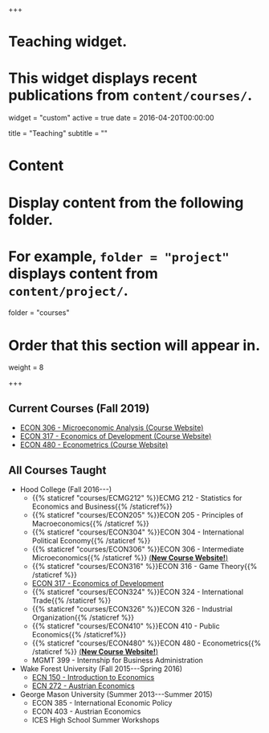 +++
# Teaching widget.
# This widget displays recent publications from `content/courses/`.
widget = "custom"
active = true
date = 2016-04-20T00:00:00

title = "Teaching"
subtitle = ""

# Content
# Display content from the following folder.
# For example, `folder = "project"` displays content from `content/project/`.
folder = "courses"

# Order that this section will appear in.
weight = 8

+++

## Current Courses (Fall 2019)
* [ECON 306 - Microeconomic Analysis (Course Website)](http://microf19.classes.ryansafner.com)
* [ECON 317 - Economics of Development (Course Website)](http://developmentf19.classes.ryansafner.com)
* [ECON 480 - Econometrics (Course Website)](http://metricsf19.classes.ryansafner.com)

## All Courses Taught
* Hood College (Fall 2016---)
  - {{% staticref "courses/ECMG212" %}}ECMG 212 - Statistics for Economics and Business{{% /staticref%}}
  - {{% staticref "courses/ECON205" %}}ECON 205 - Principles of Macroeconomics{{% /staticref %}}
  - {{% staticref "courses/ECON304" %}}ECON 304 - International Political Economy{{% /staticref %}}
  - {{% staticref "courses/ECON306" %}}ECON 306 - Intermediate Microeconomics{{% /staticref %}} [(**New Course Website!**)](http://microf19.classes.ryansafner.com)
  - {{% staticref "courses/ECON316" %}}ECON 316 - Game Theory{{% /staticref %}}
  - [ECON 317 - Economics of Development](developmentf19.classes.ryansafner.com)
  - {{% staticref "courses/ECON324" %}}ECON 324 - International Trade{{% /staticref %}}
  - {{% staticref "courses/ECON326" %}}ECON 326 - Industrial Organization{{% /staticref %}}
  - {{% staticref "courses/ECON410" %}}ECON 410 - Public Economics{{% /staticref%}}
  - {{% staticref "courses/ECON480" %}}ECON 480 - Econometrics{{% /staticref %}} [(**New Course Website!**)](http://metricsf19.classes.ryansafner.com)
  - MGMT 399 - Internship for Business Administration 
* Wake Forest University (Fall 2015---Spring 2016)
  - [ECN 150 - Introduction to Economics](https://www.dropbox.com/s/w03rizmeov387tb/ECN_150C_Syllabus_Safner.pdf?dl=0)
  - [ECN 272 - Austrian Economics](https://www.dropbox.com/s/f1ddw84rggv7zod/Austrian_Economics_Syllabus.pdf?dl=0)
* George Mason University (Summer 2013---Summer 2015)
  - ECON 385 - International Economic Policy
  - ECON 403 - Austrian Economics
  - ICES High School Summer Workshops 

